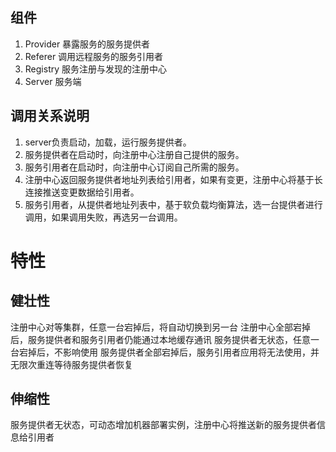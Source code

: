 ## 组件
1. Provider	暴露服务的服务提供者
2. Referer	调用远程服务的服务引用者
3. Registry	服务注册与发现的注册中心
4. Server 服务端


## 调用关系说明
1. server负责启动，加载，运行服务提供者。
2. 服务提供者在启动时，向注册中心注册自己提供的服务。
3. 服务引用者在启动时，向注册中心订阅自己所需的服务。
4. 注册中心返回服务提供者地址列表给引用者，如果有变更，注册中心将基于长连接推送变更数据给引用者。
5. 服务引用者，从提供者地址列表中，基于软负载均衡算法，选一台提供者进行调用，如果调用失败，再选另一台调用。


# 特性

## 健壮性
注册中心对等集群，任意一台宕掉后，将自动切换到另一台
注册中心全部宕掉后，服务提供者和服务引用者仍能通过本地缓存通讯
服务提供者无状态，任意一台宕掉后，不影响使用
服务提供者全部宕掉后，服务引用者应用将无法使用，并无限次重连等待服务提供者恢复

## 伸缩性
服务提供者无状态，可动态增加机器部署实例，注册中心将推送新的服务提供者信息给引用者
